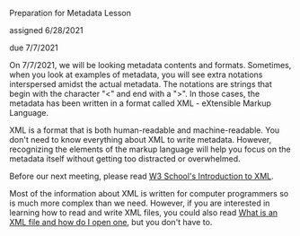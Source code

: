 Preparation for Metadata Lesson

assigned 6/28/2021

due 7/7/2021

On 7/7/2021, we will be looking metadata contents and formats. Sometimes, when you look at examples of metadata, you will see extra notations interspersed amidst the
actual metadata. The notations are strings that begin with the character "<" and end with a ">". In those cases, the metadata has been written in a format called XML -
eXtensible Markup Language.

XML is a format that is both human-readable and machine-readable. You don't need to know everything about XML to write metadata. However, recognizing the elements of 
the markup language will help you focus on the metadata itself without getting too distracted or overwhelmed.

Before our next meeting, please read [W3 School's Introduction to XML](https://www.w3schools.com/xml/xml_whatis.asp). 

Most of the information about XML is written for computer programmers so is much more complex than we need.  However, if you are interested in learning how to read
and write XML files, you could also read [What is an XML file and how do I open one](https://www.howtogeek.com/357092/what-is-an-xml-file-and-how-do-i-open-one/), 
but you don't have to.
